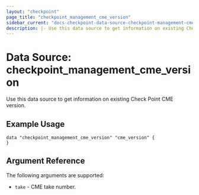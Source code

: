 ```yaml
---
layout: "checkpoint"
page_title: "checkpoint_management_cme_version"
sidebar_current: "docs-checkpoint-data-source-checkpoint-management-cme-version"
description: |- Use this data source to get information on existing Check Point CME version.
---
```


# Data Source: checkpoint_management_cme_version

Use this data source to get information on existing Check Point CME version.

## Example Usage

```hcl
data "checkpoint_management_cme_version" "cme_version" {
}
```

## Argument Reference

The following arguments are supported:

* `take` - CME take number.
